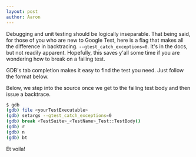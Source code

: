 ```yaml
---
layout: post
author: Aaron
---
```


Debugging and unit testing should be logically inseparable. That being said, for those of you who are new to Google Test, here is a flag that makes all the difference in backtracing. `--gtest_catch_exceptions=0`. It's in the docs, but not readily apparent. Hopefully, this saves y'all some time if you are wondering how to break on a failing test.

GDB's tab completion makes it easy to find the test you need. Just follow the format below.

Below, we step into the source once we get to the failing test body and then issue a backtrace.

```bash
$ gdb
(gdb) file <yourTestExecutable>
(gdb) setargs --gtest_catch_exceptions=0
(gdb) break <TestSuite>_<TestName>_Test::TestBody()
(gdb) r
(gdb) n
(gdb) bt
```

Et voila!
